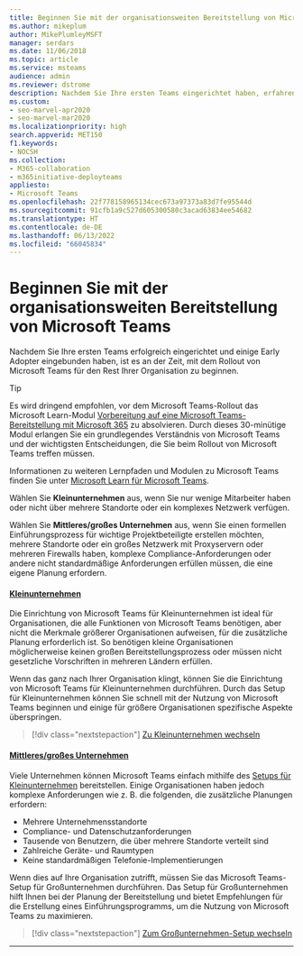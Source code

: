 ```yaml
---
title: Beginnen Sie mit der organisationsweiten Bereitstellung von Microsoft Teams
ms.author: mikeplum
author: MikePlumleyMSFT
manager: serdars
ms.date: 11/06/2018
ms.topic: article
ms.service: msteams
audience: admin
ms.reviewer: dstrome
description: Nachdem Sie Ihre ersten Teams eingerichtet haben, erfahren Sie hier, wie die Bereitstellung von Microsoft Teams in Ihrer Organisation erfolgt.
ms.custom:
- seo-marvel-apr2020
- seo-marvel-mar2020
ms.localizationpriority: high
search.appverid: MET150
f1.keywords:
- NOCSH
ms.collection:
- M365-collaboration
- m365initiative-deployteams
appliesto:
- Microsoft Teams
ms.openlocfilehash: 22f778158965134cec673a97373a83d7fe95544d
ms.sourcegitcommit: 91cfb1a9c527d605300580c3acad63834ee54682
ms.translationtype: HT
ms.contentlocale: de-DE
ms.lasthandoff: 06/13/2022
ms.locfileid: "66045834"
---
```

# <a name="start-your-organization-wide-rollout-of-microsoft-teams"></a>Beginnen Sie mit der organisationsweiten Bereitstellung von Microsoft Teams

Nachdem Sie Ihre ersten Teams erfolgreich eingerichtet und einige Early Adopter eingebunden haben, ist es an der Zeit, mit dem Rollout von Microsoft Teams für den Rest Ihrer Organisation zu beginnen.

> [!TIP]
> Es wird dringend empfohlen, vor dem Microsoft Teams-Rollout das Microsoft Learn-Modul [Vorbereitung auf eine Microsoft Teams-Bereitstellung mit Microsoft 365](/learn/modules/m365-teams-collab-prepare-deployment/) zu absolvieren. Durch dieses 30-minütige Modul erlangen Sie ein grundlegendes Verständnis von Microsoft Teams und der wichtigsten Entscheidungen, die Sie beim Rollout von Microsoft Teams treffen müssen.
>
> Informationen zu weiteren Lernpfaden und Modulen zu Microsoft Teams finden Sie unter [Microsoft Learn für Microsoft Teams](/learn/teams/).

Wählen Sie **Kleinunternehmen** aus, wenn Sie nur wenige Mitarbeiter haben oder nicht über mehrere Standorte oder ein komplexes Netzwerk verfügen.

Wählen Sie **Mittleres/großes Unternehmen** aus, wenn Sie einen formellen Einführungsprozess für wichtige Projektbeteiligte erstellen möchten, mehrere Standorte oder ein großes Netzwerk mit Proxyservern oder mehreren Firewalls haben, komplexe Compliance-Anforderungen oder andere nicht standardmäßige Anforderungen erfüllen müssen, die eine eigene Planung erfordern.

#### <a name="small-business"></a>[Kleinunternehmen](#tab/SmallBusiness)

Die Einrichtung von Microsoft Teams für Kleinunternehmen ist ideal für Organisationen, die alle Funktionen von Microsoft Teams benötigen, aber nicht die Merkmale größerer Organisationen aufweisen, für die zusätzliche Planung erforderlich ist. So benötigen kleine Organisationen möglicherweise keinen großen Bereitstellungsprozess oder müssen nicht gesetzliche Vorschriften in mehreren Ländern erfüllen.

Wenn das ganz nach Ihrer Organisation klingt, können Sie die Einrichtung von Microsoft Teams für Kleinunternehmen durchführen. Durch das Setup für Kleinunternehmen können Sie schnell mit der Nutzung von Microsoft Teams beginnen und einige für größere Organisationen spezifische Aspekte überspringen.

> [!div class="nextstepaction"]
> [Zu Kleinunternehmen wechseln](deploy-small-business.md)

#### <a name="mediumlarge-business"></a>[Mittleres/großes Unternehmen](#tab/LargeBusiness)

Viele Unternehmen können Microsoft Teams einfach mithilfe des [Setups für Kleinunternehmen](deploy-small-business.md) bereitstellen. Einige Organisationen haben jedoch komplexe Anforderungen wie z. B. die folgenden, die zusätzliche Planungen erfordern:

- Mehrere Unternehmensstandorte
- Compliance- und Datenschutzanforderungen
- Tausende von Benutzern, die über mehrere Standorte verteilt sind
- Zahlreiche Geräte- und Raumtypen
- Keine standardmäßigen Telefonie-Implementierungen

Wenn dies auf Ihre Organisation zutrifft, müssen Sie das Microsoft Teams-Setup für Großunternehmen durchführen. Das Setup für Großunternehmen hilft Ihnen bei der Planung der Bereitstellung und bietet Empfehlungen für die Erstellung eines Einführungsprogramms, um die Nutzung von Microsoft Teams zu maximieren.

> [!div class="nextstepaction"]
> [Zum Großunternehmen-Setup wechseln](deploy-enterprise-overview.md)

---

